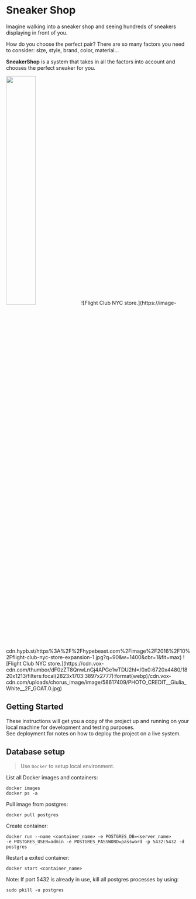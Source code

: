 # Sneaker Shop
Imagine walking into a sneaker shop and seeing hundreds of sneakers displaying in front of you.

How do you choose the perfect pair? There are so many factors you need to consider: size, style, brand, color, material...

**SneakerShop** is a system that takes in all the factors into account and chooses the perfect sneaker for you.

<img src="https://cdn.vox-cdn.com/thumbor/dF0zZT8QnwLnGj4APGe1wTDU2hI=/0x0:6720x4480/1820x1213/filters:focal(2823x1703:3897x2777):format(webp)/cdn.vox-cdn.com/uploads/chorus_image/image/58617409/PHOTO_CREDIT__Giulia_White__2F_GOAT.0.jpg" width="40%">
![Flight Club NYC store.](https://image-cdn.hypb.st/https%3A%2F%2Fhypebeast.com%2Fimage%2F2016%2F10%2Fflight-club-nyc-store-expansion-1.jpg?q=90&w=1400&cbr=1&fit=max)
![Flight Club NYC store.](https://cdn.vox-cdn.com/thumbor/dF0zZT8QnwLnGj4APGe1wTDU2hI=/0x0:6720x4480/1820x1213/filters:focal(2823x1703:3897x2777):format(webp)/cdn.vox-cdn.com/uploads/chorus_image/image/58617409/PHOTO_CREDIT__Giulia_White__2F_GOAT.0.jpg)

## Getting Started
These instructions will get you a copy of the project up and running on your local machine for development and testing purposes.  
See deployment for notes on how to deploy the project on a live system.

## Database setup

>Use `Docker` to setup local environment.
>
List all Docker images and containers:

    docker images
    docker ps -a

Pull image from postgres: 
    
    docker pull postgres
    
Create container: 
    
    docker run --name <container_name> -e POSTGRES_DB=<server_name> 
    -e POSTGRES_USER=admin -e POSTGRES_PASSWORD=password -p 5432:5432 -d postgres
    
Restart a exited container:
    
    docker start <container_name>

Note: If port 5432 is already in use, kill all postgres processes by using:
    
    sudo pkill -u postgres
